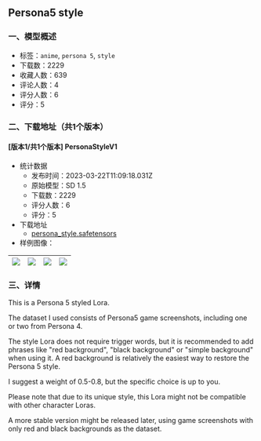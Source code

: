 ## Persona5 style
### 一、模型概述

- 标签：`anime`, `persona 5`, `style`
- 下载数：2229
- 收藏人数：639
- 评论人数：4
- 评分人数：6
- 评分：5

### 二、下载地址（共1个版本）

#### [版本1/共1个版本] PersonaStyleV1

- 统计数据
  - 发布时间：2023-03-22T11:09:18.031Z
  - 原始模型：SD 1.5
  - 下载数：2229
  - 评分人数：6
  - 评分：5
- 下载地址
  - [persona_style.safetensors](https://civitai.com/api/download/models/25752)
- 样例图像：

| <img src="https://image.civitai.com/xG1nkqKTMzGDvpLrqFT7WA/edec0be5-4a7c-4ff4-adf5-356f38dedd00/width=450/283047.jpeg" /> | <img src="https://image.civitai.com/xG1nkqKTMzGDvpLrqFT7WA/0ea9fbcd-fd75-4175-12c0-782e746a2800/width=450/283046.jpeg" /> | <img src="https://image.civitai.com/xG1nkqKTMzGDvpLrqFT7WA/90db060a-f722-4cdb-b7c4-8b4f00f2cd00/width=450/283045.jpeg" /> | <img src="https://image.civitai.com/xG1nkqKTMzGDvpLrqFT7WA/f9112c52-e933-438c-72aa-60abf15aba00/width=450/283044.jpeg" /> |
| ---- | ---- | ---- | ---- |


### 三、详情
<p>This is a Persona 5 styled Lora. </p><p>The dataset I used consists of Persona5 game screenshots, including one or two from Persona 4.</p><p> The style Lora does not require trigger words, but it is recommended to add phrases like "red background", "black background" or "simple background" when using it. A red background is relatively the easiest way to restore the Persona 5 style.</p><p> I suggest a weight of 0.5-0.8, but the specific choice is up to you. </p><p>Please note that due to its unique style, this Lora might not be compatible with other character Loras.</p><p>A more stable version might be released later, using game screenshots with only red and black backgrounds as the dataset.</p>